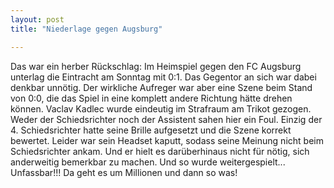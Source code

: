 ```yaml
---
layout: post
title: "Niederlage gegen Augsburg"

---
```


Das war ein herber Rückschlag: Im Heimspiel gegen den FC Augsburg unterlag die Eintracht am Sonntag mit 0:1. Das Gegentor an sich war dabei denkbar unnötig. Der wirkliche Aufreger war aber eine Szene beim Stand von 0:0, die das Spiel in eine komplett andere Richtung hätte drehen können. Vaclav Kadlec wurde eindeutig im Strafraum am Trikot gezogen. Weder der Schiedsrichter noch der Assistent sahen hier ein Foul. Einzig der 4. Schiedsrichter hatte seine Brille aufgesetzt und die Szene korrekt bewertet. Leider war sein Headset kaputt, sodass seine Meinung nicht beim Schiedsrichter ankam. Und er hielt es darüberhinaus nicht für nötig, sich anderweitig bemerkbar zu machen. Und so wurde weitergespielt... Unfassbar!!! Da geht es um Millionen und dann so was!


